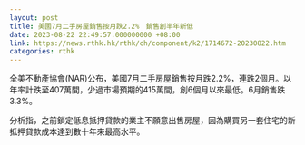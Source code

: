 ```yaml
---
layout: post
title: 美國7月二手房屋銷售按月跌2.2%　銷售創半年新低
date: 2023-08-22 22:49:57.000000000 +08:00
link: https://news.rthk.hk/rthk/ch/component/k2/1714672-20230822.htm
categories: rthk
---
```


全美不動產協會(NAR)公布，美國7月二手房屋銷售按月跌2.2%，連跌2個月。以年率計跌至407萬間，少過市場預期的415萬間，創6個月以來最低。6月銷售跌3.3%。

分析指，之前鎖定低息抵押貸款的業主不願意出售房屋，因為購買另一套住宅的新抵押貸款成本達到數十年來最高水平。
